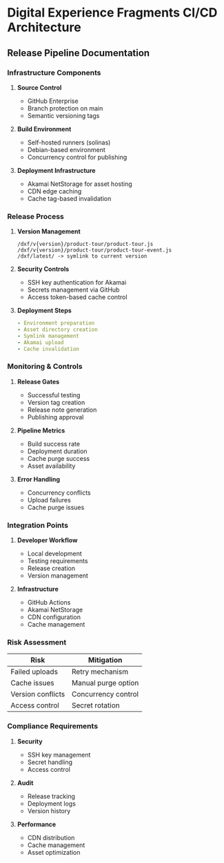 # Digital Experience Fragments CI/CD Architecture
## Release Pipeline Documentation

### Infrastructure Components

1. **Source Control**
   - GitHub Enterprise
   - Branch protection on main
   - Semantic versioning tags

2. **Build Environment**
   - Self-hosted runners (solinas)
   - Debian-based environment
   - Concurrency control for publishing

3. **Deployment Infrastructure**
   - Akamai NetStorage for asset hosting
   - CDN edge caching
   - Cache tag-based invalidation

### Release Process

1. **Version Management**
   ```text
   /dxf/v{version}/product-tour/product-tour.js
   /dxf/v{version}/product-tour/product-tour-event.js
   /dxf/latest/ -> symlink to current version
   ```

2. **Security Controls**
   - SSH key authentication for Akamai
   - Secrets management via GitHub
   - Access token-based cache control

3. **Deployment Steps**
   ```yaml
   - Environment preparation
   - Asset directory creation
   - Symlink management
   - Akamai upload
   - Cache invalidation
   ```

### Monitoring & Controls

1. **Release Gates**
   - Successful testing
   - Version tag creation
   - Release note generation
   - Publishing approval

2. **Pipeline Metrics**
   - Build success rate
   - Deployment duration
   - Cache purge success
   - Asset availability

3. **Error Handling**
   - Concurrency conflicts
   - Upload failures
   - Cache purge issues

### Integration Points

1. **Developer Workflow**
   - Local development
   - Testing requirements
   - Release creation
   - Version management

2. **Infrastructure**
   - GitHub Actions
   - Akamai NetStorage
   - CDN configuration
   - Cache management

### Risk Assessment

| Risk | Mitigation |
|------|------------|
| Failed uploads | Retry mechanism |
| Cache issues | Manual purge option |
| Version conflicts | Concurrency control |
| Access control | Secret rotation |

### Compliance Requirements

1. **Security**
   - SSH key management
   - Secret handling
   - Access control

2. **Audit**
   - Release tracking
   - Deployment logs
   - Version history

3. **Performance**
   - CDN distribution
   - Cache management
   - Asset optimization
